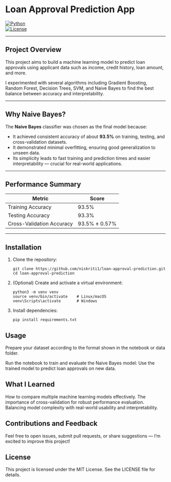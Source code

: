# Loan Approval Prediction App

[![Python](https://img.shields.io/badge/python-3.8%2B-blue)](https://www.python.org/)  
[![License](https://img.shields.io/badge/license-MIT-green)](LICENSE)  

---

## Project Overview

This project aims to build a machine learning model to predict loan approvals using applicant data such as income, credit history, loan amount, and more.

I experimented with several algorithms including Gradient Boosting, Random Forest, Decision Trees, SVM, and Naive Bayes to find the best balance between accuracy and interpretability.

---

## Why Naive Bayes?

The **Naive Bayes** classifier was chosen as the final model because:

- It achieved consistent accuracy of about **93.5%** on training, testing, and cross-validation datasets.  
- It demonstrated minimal overfitting, ensuring good generalization to unseen data.  
- Its simplicity leads to fast training and prediction times and easier interpretability — crucial for real-world applications.

---

## Performance Summary

| Metric                   | Score           |
|--------------------------|-----------------|
| Training Accuracy        | 93.5%           |
| Testing Accuracy         | 93.3%           |
| Cross-Validation Accuracy| 93.5% ± 0.57%   |

---

## Installation

1. Clone the repository:  
   ```
   git clone https://github.com/niskriti1/loan-approval-prediction.git
   cd loan-approval-prediction
   ```
2. (Optional) Create and activate a virtual environment:
    ```
    python3 -m venv venv
    source venv/bin/activate    # Linux/macOS
    venv\Scripts\activate       # Windows
    ```
3. Install dependencies:
   ```
   pip install requirements.txt
   ```
  ## Usage
Prepare your dataset according to the format shown in the notebook or data folder.

Run the notebook  to train and evaluate the Naive Bayes model:
Use the trained model to predict loan approvals on new data.

## What I Learned
How to compare multiple machine learning models effectively.
The importance of cross-validation for robust performance evaluation.
Balancing model complexity with real-world usability and interpretability.

## Contributions and Feedback
Feel free to open issues, submit pull requests, or share suggestions — I’m excited to improve this project!

## License
This project is licensed under the MIT License. See the LICENSE file for details.
